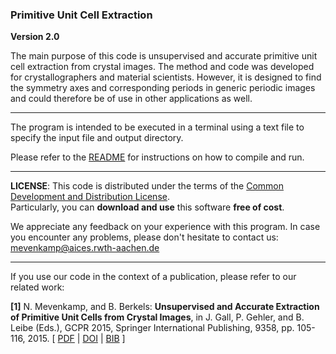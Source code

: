 ### Primitive Unit Cell Extraction

__Version 2.0__

The main purpose of this code is unsupervised and accurate primitive unit cell extraction from crystal images. The method and code was developed for crystallographers and material scientists. However, it is designed to find the symmetry axes and corresponding periods in generic periodic images and could therefore be of use in other applications as well.
___
The program is intended to be executed in a terminal using a text file to specify the input file and output directory.

Please refer to the [README](README.txt) for instructions on how to compile and run.
___
**LICENSE**: This code is distributed under the terms of the [Common Development and Distribution License](LICENSE.txt).  
Particularly, you can **download and use** this software **free of cost**.  
   
We appreciate any feedback on your experience with this program. In case you encounter any problems, please don't hesitate to contact us: [mevenkamp@aices.rwth-aachen.de](mailto:mevenkamp@aices.rwth-aachen.de)
___
If you use our code in the context of a publication, please refer to our related work:

**[1]** N. Mevenkamp, and B. Berkels:
    **Unsupervised and Accurate Extraction of Primitive Unit Cells from Crystal Images**,
    in J. Gall, P. Gehler, and B. Leibe (Eds.), GCPR 2015, Springer International Publishing, 9358, pp. 105-116, 2015. [ [PDF](http://publications.rwth-aachen.de/record/540029/files/MevenkampBerkels2015.pdf) | [DOI](http://dx.doi.org/10.1007/978-3-319-24947-6_9) | [BIB](http://publications.rwth-aachen.de/record/540029/export/hx?ln=en) ]